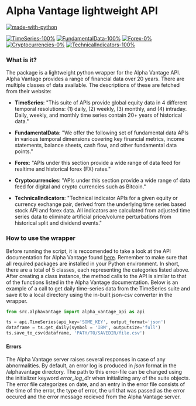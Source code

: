 # Alpha Vantage lightweight API
[![made-with-python](https://img.shields.io/badge/Made%20with-Python-1f425f.svg)](https://www.python.org/) 

[![TimeSeries-100%](https://img.shields.io/badge/TimeSeries-100%25-brightgreen)](https://github.com/HaakonSvane/Icarus/blob/master/src/alphavantage/alpha_vantage_api/timeseries.py)
[![FundamentalData-100%](https://img.shields.io/badge/FundamentalData-100%25-brightgreen)](https://github.com/HaakonSvane/Icarus/blob/master/src/alphavantage/alpha_vantage_api/fundamentaldata.py)
[![Forex-0%](https://img.shields.io/badge/Forex-0%25-red)]()
[![Cryptocurrencies-0%](https://img.shields.io/badge/Cryptocurrencies-0%25-red)]()
[![TechnicalIndicators-100%](https://img.shields.io/badge/TechnicalIndicators-100%25-brightgreen)]()
### What is it?
The package is a lightweight python wrapper for the Alpha Vantage API.
Alpha Vantage provides a range of financial data over 20 years. There are multiple classes of data available. 
The descriptions of these are fetched from their website:

* __TimeSeries__: "This suite of APIs provide global equity data in 4 different temporal resolutions: 
(1) daily, (2) weekly, (3) monthly, and (4) intraday. 
Daily, weekly, and monthly time series contain 20+ years of historical data."

* __FundamentalData__: "We offer the following set of fundamental data APIs in various temporal dimensions covering key
 financial metrics, income statements, balance sheets, cash flow, and other fundamental data points."

* __Forex__: "APIs under this section provide a wide range of data feed for realtime and historical forex (FX) rates."

* __Cryptocurrencies__: "APIs under this section provide a wide range of data feed for digital and crypto currencies
 such as Bitcoin."

* __TechnicalIndicators__: "Technical indicator APIs for a given equity or currency exchange pair, 
derived from the underlying time series based stock API and forex data. 
All indicators are calculated from adjusted time series data to eliminate artificial price/volume perturbations from
 historical split and dividend events."

### How to use the wrapper
Before running the script, it is reccomended to take a look at the API documentation for Alpha Vantage found 
[here](https://www.alphavantage.co/documentation/). Remember to make sure that all required packages are installed in
your Python environment.
In short, there are a total of 5 classes, each representing the categories listed above. After creating a class instance,
the method calls to the API is similar to that of the functions listed in the Alpha Vantage documentation. Below is an
example of a call to get daily time-series data from the TimeSeries suite and save it to a local directory using the
in-built json-csv converter in the wrapper. 

```python
from src.alphavantage import alpha_vantage_api as api

ts = api.TimeSeries(api_key='SOME_KEY', output_format='json')
dataframe = ts.get_daily(symbol = 'IBM', outputsize='full')
ts.save_to_csv(dataframe, 'PATH/TO/SAVEDIR/file.csv')
```

#### Errors
The Alpha Vantage server raises several responses in case of any abnormalities. By default, an error log is produced in _json_
format in the /alphavantage directory. The path to this error-file can be changed using the initializer keyword
*error\_log\_dir* when initializing any of the suite objects. The error file categorizes on date, and an entry in the
error file consists of the time of the error, the type of error, the url that was passed as the error occured and the
error message recieved from the Alpha Vantage server.